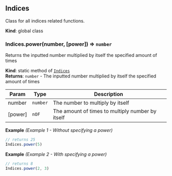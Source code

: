 <a name="Indices"></a>

## Indices
Class for all indices related functions.

**Kind**: global class  
<a name="Indices.power"></a>

### Indices.power(number, [power]) ⇒ <code>number</code>
Returns the inputted number multiplied by itself the specified amount of times

**Kind**: static method of [<code>Indices</code>](#Indices)  
**Returns**: <code>number</code> - The inputted number multiplied by itself the specified amount of times  

| Param | Type | Description |
| --- | --- | --- |
| number | <code>number</code> | The number to multiply by itself |
| [power] | <code>nOF</code> | The amount of times to multiply number by itself |

**Example** *(Example 1 - Without specifying a power)*  
```js
// returns 25
Indices.power(5)
```
**Example** *(Example 2 - With specifying a power)*  
```js
// returns 8
Indices.power(2, 3)
```
